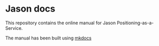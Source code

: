 # Jason docs

This repository contains the online manual for Jason Positioning-as-a-Service.

The manual has been built using [mkdocs](https://www.mkdocs.org/)
